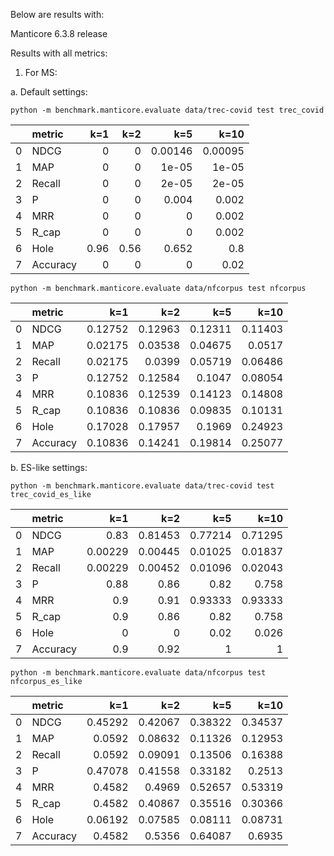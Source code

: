 Below are results with:

Manticore 6.3.8 release

Results with all metrics:

1. For MS:

a. Default settings:

```shell
python -m benchmark.manticore.evaluate data/trec-covid test trec_covid
```

|    | metric   |   k=1 |   k=2 |     k=5 |    k=10 |
|---:|:---------|------:|------:|--------:|--------:|
|  0 | NDCG     |  0    |  0    | 0.00146 | 0.00095 |
|  1 | MAP      |  0    |  0    | 1e-05   | 1e-05   |
|  2 | Recall   |  0    |  0    | 2e-05   | 2e-05   |
|  3 | P        |  0    |  0    | 0.004   | 0.002   |
|  4 | MRR      |  0    |  0    | 0       | 0.002   |
|  5 | R_cap    |  0    |  0    | 0       | 0.002   |
|  6 | Hole     |  0.96 |  0.56 | 0.652   | 0.8     |
|  7 | Accuracy |  0    |  0    | 0       | 0.02    |


```shell
python -m benchmark.manticore.evaluate data/nfcorpus test nfcorpus
```

|    | metric   |     k=1 |     k=2 |     k=5 |    k=10 |
|---:|:---------|--------:|--------:|--------:|--------:|
|  0 | NDCG     | 0.12752 | 0.12963 | 0.12311 | 0.11403 |
|  1 | MAP      | 0.02175 | 0.03538 | 0.04675 | 0.0517  |
|  2 | Recall   | 0.02175 | 0.0399  | 0.05719 | 0.06486 |
|  3 | P        | 0.12752 | 0.12584 | 0.1047  | 0.08054 |
|  4 | MRR      | 0.10836 | 0.12539 | 0.14123 | 0.14808 |
|  5 | R_cap    | 0.10836 | 0.10836 | 0.09835 | 0.10131 |
|  6 | Hole     | 0.17028 | 0.17957 | 0.1969  | 0.24923 |
|  7 | Accuracy | 0.10836 | 0.14241 | 0.19814 | 0.25077 |



b. ES-like settings:

```shell
python -m benchmark.manticore.evaluate data/trec-covid test trec_covid_es_like
```

|    | metric   |     k=1 |     k=2 |     k=5 |    k=10 |
|---:|:---------|--------:|--------:|--------:|--------:|
|  0 | NDCG     | 0.83    | 0.81453 | 0.77214 | 0.71295 |
|  1 | MAP      | 0.00229 | 0.00445 | 0.01025 | 0.01837 |
|  2 | Recall   | 0.00229 | 0.00452 | 0.01096 | 0.02043 |
|  3 | P        | 0.88    | 0.86    | 0.82    | 0.758   |
|  4 | MRR      | 0.9     | 0.91    | 0.93333 | 0.93333 |
|  5 | R_cap    | 0.9     | 0.86    | 0.82    | 0.758   |
|  6 | Hole     | 0       | 0       | 0.02    | 0.026   |
|  7 | Accuracy | 0.9     | 0.92    | 1       | 1       |


```shell
python -m benchmark.manticore.evaluate data/nfcorpus test nfcorpus_es_like
```

|    | metric   |     k=1 |     k=2 |     k=5 |    k=10 |
|---:|:---------|--------:|--------:|--------:|--------:|
|  0 | NDCG     | 0.45292 | 0.42067 | 0.38322 | 0.34537 |
|  1 | MAP      | 0.0592  | 0.08632 | 0.11326 | 0.12953 |
|  2 | Recall   | 0.0592  | 0.09091 | 0.13506 | 0.16388 |
|  3 | P        | 0.47078 | 0.41558 | 0.33182 | 0.2513  |
|  4 | MRR      | 0.4582  | 0.4969  | 0.52657 | 0.53319 |
|  5 | R_cap    | 0.4582  | 0.40867 | 0.35516 | 0.30366 |
|  6 | Hole     | 0.06192 | 0.07585 | 0.08111 | 0.08731 |
|  7 | Accuracy | 0.4582  | 0.5356  | 0.64087 | 0.6935  |